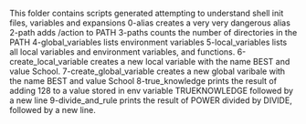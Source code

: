 This folder contains scripts generated attempting to understand shell init files, variables and expansions
0-alias creates a very very dangerous alias
2-path adds /action to PATH
3-paths counts the number of directories in the PATH
4-global_variables lists environment variables
5-local_variables lists all local variables and environment variables, and functions.
6-create_local_variable creates a new local variable with the name BEST and value School.
7-create_global_variable creates a new global varibale with the name BEST and value School
8-true_knowledge prints the result of adding 128 to a value stored in env variable TRUEKNOWLEDGE followed by a new line
9-divide_and_rule prints the result of POWER divided by DIVIDE, followed by a new line.
